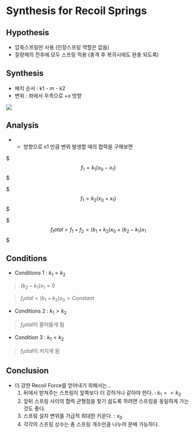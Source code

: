 

# Synthesis for Recoil Springs

## Hypothesis
* 압축스프링만 사용 (인장스프링 역할은 없음)
* 질량체의 전후에 모두 스프링 적용 (충격 후 복귀시에도 완충 되도록)

## Synthesis
* 배치 순서 : k1 - m - k2
* 변위 : 좌에서 우측으로 +x 방향

![](http://www.ux1.eiu.edu/~cfadd/1150-05/Hmwk/Ch13/Images/D13.2a.gif)

## Analysis
* + 방향으로 x1 만큼 변위 발생할 때의 합력을 구해보면

$$$
f_1 = k_1 ( x_0 - x_1 )
$$$

$$$
f_1 = k_2 ( x_0 + x_1 )
$$$

$$$
f_total = f_1 + f_2 = ( k_1 + k_2 ) x_0 + ( k_2 - k_1 ) x_1
$$$

## Conditions

* Conditions 1 : $k_1 = k_2$

> $( k_2 - k_1 ) x_1 = 0$

> $f_total = ( k_1 + k_2 ) x_0 = Constant$

* Conditions 2 : $k_1 > k_2$

> $f_total$이 줄어들게 됨

* Condition 3 : $k_1 < k_2$

> $f_total$이 커지게 됨


## Conclusion

* 더 강한 Recoil Force를 얻어내기 위해서는...
  1. 뒤에서 받쳐주는 스프링이 앞쪽보다 더 강하거나 같아야 한다. : $k_1 =< k_2$
  2. 앞뒤 스프링 사이의 합력 균형점을 찾기 쉽도록 하려면 스프링을 동일하게 가는 것도 좋다.
  2. 스프링 설치 변위를 가급적 최대한 키운다. : $x_0$
  3. 각각의 스프링 상수는 총 스프링 개수만큼 나누어 분배 가능하다.
  
  




